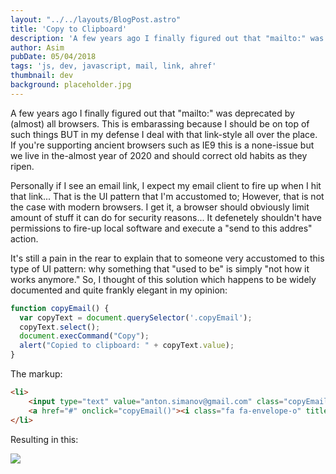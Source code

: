 ```yaml
---
layout: "../../layouts/BlogPost.astro"
title: 'Copy to Clipboard'
description: 'A few years ago I finally figured out that "mailto:" was deprecated by (almost) all browsers. This is embarassing because I should be on top of such things BUT in my defense I deal with that link-style all over the place. If you''re supporting ancient browsers such as IE9 this is a none-issue but we live in the-almost year of 2020 and should correct old habits as they ripen.'
author: Asim
pubDate: 05/04/2018
tags: 'js, dev, javascript, mail, link, ahref'
thumbnail: dev
background: placeholder.jpg
---
```


A few years ago I finally figured out that "mailto:" was deprecated by (almost) all browsers. This is embarassing because I should be on top of such things BUT in my defense I deal with that link-style all over the place. If you're supporting ancient browsers such as IE9 this is a none-issue but we live in the-almost year of 2020 and should correct old habits as they ripen.  

Personally if I see an email link, I expect my email client to fire up when I hit that link... That is the UI pattern that I'm accustomed to; However, that is not the case with modern browsers. I get it, a browser should obviously limit amount of stuff it can do for security reasons... It defenetely shouldn't have permissions to fire-up local software and execute a "send to this addres" action. 

It's still a pain in the rear to explain that to someone very accustomed to this type of UI pattern: why something that "used to be" is simply "not how it works anymore." So, I thought of this solution which happens to be widely documented and quite frankly elegant in my opinion:

```js
function copyEmail() {
  var copyText = document.querySelector('.copyEmail');
  copyText.select();
  document.execCommand("Copy");
  alert("Copied to clipboard: " + copyText.value);
}
```

The markup:

```html
<li>
    <input type="text" value="anton.simanov@gmail.com" class="copyEmail" style="z-index:-100; opacity:0; position:absolute;">
    <a href="#" onclick="copyEmail()"><i class="fa fa-envelope-o" title="Copy to clipboard"></i></a>
</li>
```

Resulting in this:

![](/Media/blog/screenshot.JPG)